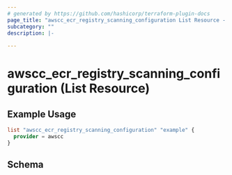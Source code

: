 ```yaml
---
# generated by https://github.com/hashicorp/terraform-plugin-docs
page_title: "awscc_ecr_registry_scanning_configuration List Resource - terraform-provider-awscc"
subcategory: ""
description: |-
  
---
```


# awscc_ecr_registry_scanning_configuration (List Resource)



## Example Usage

```terraform
list "awscc_ecr_registry_scanning_configuration" "example" {
  provider = awscc
}
```

<!-- schema generated by tfplugindocs -->
## Schema
